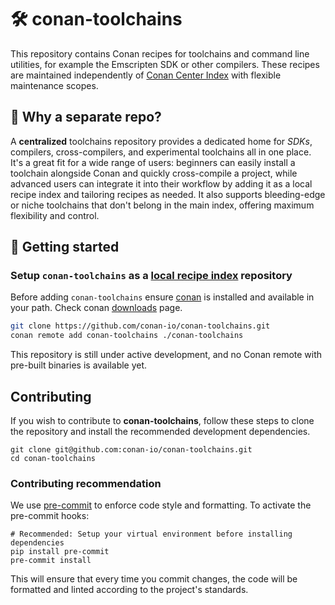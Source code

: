 # 🛠️ conan-toolchains

This repository contains Conan recipes for toolchains and command line
utilities, for example the Emscripten SDK or other compilers. These recipes are
maintained independently of [Conan Center Index](https://github.com/conan-io/conan-center-index)
with flexible maintenance scopes.


## 🌟 Why a separate repo?

A **centralized** toolchains repository provides a dedicated home for *SDKs*,
compilers, cross-compilers, and experimental toolchains all in one place. It's
a great fit for a wide range of users: beginners can easily install a toolchain
alongside Conan and quickly cross-compile a project, while advanced users can
integrate it into their workflow by adding it as a local recipe index and
tailoring recipes as needed. It also supports bleeding-edge or niche toolchains
that don't belong in the main index, offering maximum flexibility and
control.

## 🚀 Getting started


### Setup `conan-toolchains` as a [local recipe index](https://docs.conan.io/2/devops/devops_local_recipes_index.html#devops-local-recipes-index) repository

Before adding `conan-toolchains` ensure [conan](https://github.com/conan-io/conan) is installed and available in your path.
Check conan [downloads](https://docs.conan.io/2/installation.html) page.

```sh
git clone https://github.com/conan-io/conan-toolchains.git
conan remote add conan-toolchains ./conan-toolchains
```

This repository is still under active development, and no Conan remote with pre-built binaries is available yet.


## Contributing


If you wish to contribute to **conan-toolchains**, follow these steps to clone the repository
and install the recommended development dependencies.

```
git clone git@github.com:conan-io/conan-toolchains.git
cd conan-toolchains
```

### Contributing recommendation

We use [pre-commit](https://pre-commit.com/) to enforce code style and formatting. To
activate the pre-commit hooks:

```
# Recommended: Setup your virtual environment before installing dependencies
pip install pre-commit
pre-commit install
```

This will ensure that every time you commit changes, the code will be formatted and linted
according to the project's standards.
